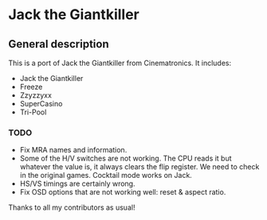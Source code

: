# Jack the Giantkiller

## General description
This is a port of Jack the Giantkiller from Cinematronics. It includes:
- Jack the Giantkiller
- Freeze
- Zzyzzyxx
- SuperCasino
- Tri-Pool

### TODO

- Fix MRA names and information.
- Some of the H/V switches are not working. The CPU reads it but whatever the value is, it always clears the flip register. We need to check in the original games. Cocktail mode works on Jack.
- HS/VS timings are certainly wrong.
- Fix OSD options that are not working well: reset & aspect ratio.

Thanks to all my contributors as usual!
